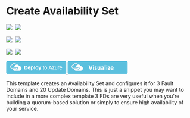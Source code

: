 # Create Availability Set

<IMG SRC="https://azbotstorage.blob.core.windows.net/badges/101-availability-set-create-3FDs-20UDs/PublicLastTestDate.svg" />&nbsp;
<IMG SRC="https://azbotstorage.blob.core.windows.net/badges/101-availability-set-create-3FDs-20UDs/PublicDeployment.svg" />&nbsp;

<IMG SRC="https://azbotstorage.blob.core.windows.net/badges/101-availability-set-create-3FDs-20UDs/FairfaxLastTestDate.svg" />&nbsp;
<IMG SRC="https://azbotstorage.blob.core.windows.net/badges/101-availability-set-create-3FDs-20UDs/FairfaxDeployment.svg" />&nbsp;

<IMG SRC="https://azbotstorage.blob.core.windows.net/badges/101-availability-set-create-3FDs-20UDs/BestPracticeResult.svg" />&nbsp;
<IMG SRC="https://azbotstorage.blob.core.windows.net/badges/101-availability-set-create-3FDs-20UDs/CredScanResult.svg" />&nbsp;

<a href="https://portal.azure.com/#create/Microsoft.Template/uri/https%3A%2F%2Fraw.githubusercontent.com%2FAzure%2Fazure-quickstart-templates%2Fmaster%2F101-availability-set-create-3FDs-20UDs%2Fazuredeploy.json" target="_blank">
    <img src="https://raw.githubusercontent.com/Azure/azure-quickstart-templates/master/1-CONTRIBUTION-GUIDE/images/deploytoazure.png"/>
</a>
<a href="http://armviz.io/#/?load=https%3A%2F%2Fraw.githubusercontent.com%2FAzure%2Fazure-quickstart-templates%2Fmaster%2F101-availability-set-create-3FDs-20UDs%2Fazuredeploy.json" target="_blank">
    <img src="https://raw.githubusercontent.com/Azure/azure-quickstart-templates/master/1-CONTRIBUTION-GUIDE/images/visualizebutton.png"/>
</a>

This template creates an Availability Set and configures it for 3 Fault Domains and 20 Update Domains. This is just a snippet you may want to include in a more complex template 3 FDs are very useful when you're building a quorum-based solution or simply to ensure high availability of your service.

